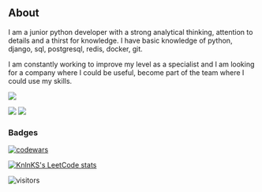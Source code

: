 ## About
I am a junior python developer with a strong analytical thinking, attention to details and a thirst for knowledge. I have basic knowledge of python, django, sql, postgresql, redis, docker, git.
  
I am constantly working to improve my level as a specialist and I am looking for a company where I could be useful, become part of the team where I could use my skills.


![](http://github-profile-summary-cards.vercel.app/api/cards/profile-details?username=Amato789&theme=github_dark_dimmed)


![](https://github-readme-stats.vercel.app/api?username=Amato789&layout=compact&theme=github_dark_dimmed) ![](https://github-readme-stats.vercel.app/api/top-langs/?username=Amato789&layout=compact&theme=github_dark_dimmed) 


### Badges
[![codewars](https://www.codewars.com/users/Amat0/badges/large)](https://www.codewars.com/users/Amat0) 

[![KnlnKS's LeetCode stats](https://leetcode-stats-six.vercel.app/api?username=Amato789&theme=dark)](https://github.com/Amato789/leetcode-stats)

![visitors](https://visitor-badge.laobi.icu/badge?page_id=Amato789)

<!--
**Amato789/Amato789** is a ✨ _special_ ✨ repository because its `README.md` (this file) appears on your GitHub profile.

Here are some ideas to get you started:

- 🔭 I’m currently working on ...
- 🌱 I’m currently learning ...
- 👯 I’m looking to collaborate on ...
- 🤔 I’m looking for help with ...
- 💬 Ask me about ...
- 📫 How to reach me: ...
- 😄 Pronouns: ...
- ⚡ Fun fact: ...
-->
